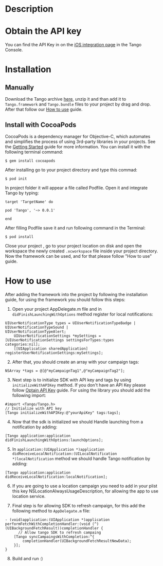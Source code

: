 # Description

# <a name="obtain-api-key"></a>Obtain the API key

You can find the API Key in on the [iOS integration page](https://app-demo.tangotargeting.com/integration/ios) in the Tango Console. 

# Installation

## Manually

Download the Tango archive [here](https://github.com/tangotargeting/tango-ios/archive/0.0.1.zip), unzip it and than add it to `Tango.framework` and `Tango.bundle` files to your project by drag and drop. After that follow our [How to use](#how-to) guide.

## Install with CocoaPods

CocoaPods is a dependency manager for Objective-C, which automates and simplifies the process of using 3rd-party libraries in your projects. See the [Getting Started](https://guides.cocoapods.org/using/getting-started.html) guide for more information. You can install it with the following terminal command:

```
$ gem install cocoapods
```

After installing go to your project directory and type this commad:

```
$ pod init
```

In project folder it will appear a file called Podfile. Open it and integrate Tango by typing:

```
target 'TargetName' do

pod 'Tango', '~> 0.0.1'

end
```

After filling Podfile save it and run following command in the Terminal:

```
$ pod install
```

Close your project , go to your project location on disk and open the workspace the newly created `.xcworkspace` file inside your project directory. Now the framework can be used, and for that please follow "How to use" guide.

# <a name="how-to"></a>How to use

After adding the framework into the project by following the installation guide, for using the framework you should follow this steps:

1) Open your project AppDelegate.m file and in `didFinishLaunchingWithOptions` method register for local notifications:

```
UIUserNotificationType types = UIUserNotificationTypeBadge | UIUserNotificationTypeSound | 								 UIUserNotificationTypeAlert;
    UIUserNotificationSettings *mySettings = [UIUserNotificationSettings settingsForTypes:types 											                          categories:nil];
    [[UIApplication sharedApplication] registerUserNotificationSettings:mySettings];
```

2) After that, you should create an array with your campaign tags:

```
NSArray *tags = @[@"myCampaignTag1",@"myCampaignTag2"];
```

3) Next step is to initialize SDK with API key and tags by using `initializeWithAPIKey` method. If you don't have an API Key please follow [Optain API Key](#obtain-api-key) guide.	For using the library you should add the following import: 
	
```
#import <Tango/Tango.h>
// Initialize with API key
[Tango initializeWithAPIKey:@"yourApiKey" tags:tags];
```

4) Now that the sdk is initialized we should Handle launching from a notification by adding:

```
[Tango application:application didFinishLaunchingWithOptions:launchOptions];
```

5) In `application:(UIApplication *)application didReceiveLocalNotification:(UILocalNotification *)localNotification` method we should handle Tango notification by adding: 

```
[Tango application:application didReceiveLocalNotification:localNotification];
```

6) If you are going to use a location campaign you need to add in your plist this key NSLocationAlwaysUsageDescription, for allowing the app to use location service.

7) Final step is for allowing SDK to refresh campaign, for this add the following method to `AppDelegate.m` file:

```
- (void)application:(UIApplication *)application performFetchWithCompletionHandler:(void (^)(UIBackgroundFetchResult))completionHandler {
  	  // Allow tango SDK to refresh campaing
    [Tango syncCampaingsWithCompletion:^{
        completionHandler(UIBackgroundFetchResultNewData);
    }];
}
```

8) Build and run :)
